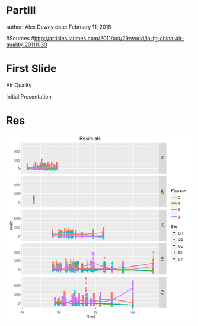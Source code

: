 PartIII
========================================================
author: Alex Dewey
date: February 11, 2016


#Sources
#http://articles.latimes.com/2011/oct/29/world/la-fg-china-air-quality-20111030
#



First Slide
========================================================

Air Quality

Initial Presentation

Res
========================================================

![plot of chunk unnamed-chunk-2](PartIII-figure/unnamed-chunk-2-1.png) 


